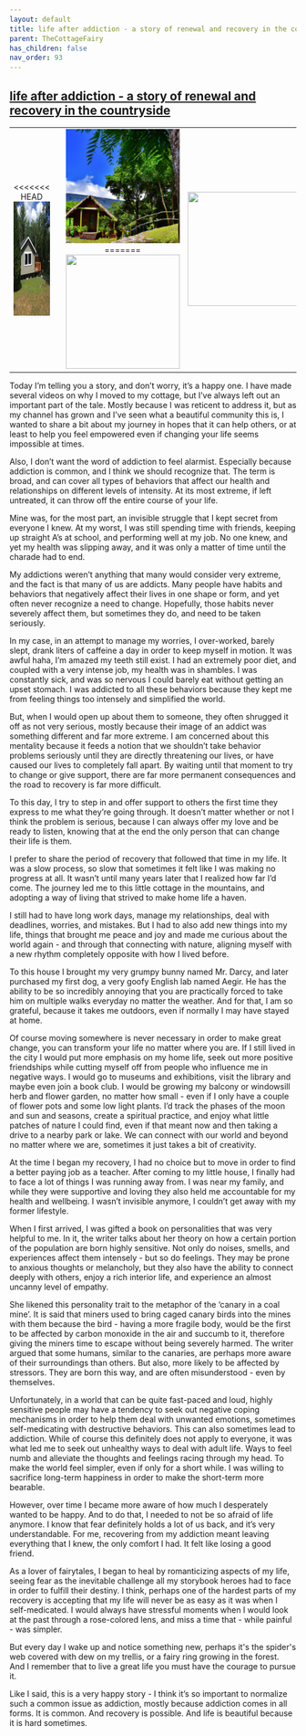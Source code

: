 ```yaml
---
layout: default
title: life after addiction - a story of renewal and recovery in the countryside
parent: TheCottageFairy
has_children: false
nav_order: 93
---
```


## [life after addiction - a story of renewal and recovery in the countryside](https://www.youtube.com/watch?v=jd28-FKH9ho)

<div>
<table align="center">
	<tr>
		<td align="center">
<<<<<<< HEAD
			<img src="../../assets/cottage_fairy_ai_generated_photos/life_after_addiction_-_a_story_of_renewal_and_recovery_in_the_countryside-[jd28-FKH9ho]/generated_00.png" height="200" width="200"/>
		</td>
		<td align="center">
			<img src="../../assets/cottage_fairy_ai_generated_photos/life_after_addiction_-_a_story_of_renewal_and_recovery_in_the_countryside-[jd28-FKH9ho]/generated_01.png" height="200" width="200"/>
		</td>
		<td align="center">
			<img src="../../assets/cottage_fairy_ai_generated_photos/life_after_addiction_-_a_story_of_renewal_and_recovery_in_the_countryside-[jd28-FKH9ho]/generated_02.png" height="200" width="200"/>
=======
			<img src="../../posters/life_after_addiction_-_a_story_of_renewal_and_recovery_in_the_countryside-[jd28-FKH9ho]/generated_00.png" height="200" width="200"/>
		</td>
		<td align="center">
			<img src="../../posters/life_after_addiction_-_a_story_of_renewal_and_recovery_in_the_countryside-[jd28-FKH9ho]/generated_01.png" height="200" width="200"/>
		</td>
		<td align="center">
			<img src="../../posters/life_after_addiction_-_a_story_of_renewal_and_recovery_in_the_countryside-[jd28-FKH9ho]/generated_02.png" height="200" width="200"/>
>>>>>>> ffe52613361410ad9d371a0f80e81de4dd24175f
		</td>
	</tr>
</table>
</div>

Today I’m telling you a story, and don’t worry, it’s a happy one. I have made several videos on why I moved to my cottage, but I’ve always left out an important part of the tale. Mostly because I was reticent to address it, but as my channel has grown and I’ve seen what a beautiful community this is, I wanted to share a bit about my journey in hopes that it can help others, or at least to help you feel empowered even if changing your life seems impossible at times.

Also, I don’t want the word of addiction to feel alarmist. Especially because addiction is common, and I think we should recognize that. The term is broad, and can cover all types of behaviors that affect our health and relationships on different levels of intensity. At its most extreme, if left untreated, it can throw off the entire course of your life.

Mine was, for the most part, an invisible struggle that I kept secret from everyone I knew. At my worst, I was still spending time with friends, keeping up straight A’s at school, and performing well at my job. No one knew, and yet my health was slipping away, and it was only a matter of time until the charade had to end.

My addictions weren’t anything that many would consider very extreme, and the fact is that many of us are addicts. Many people have habits and behaviors that negatively affect their lives in one shape or form, and yet often never recognize a need to change. Hopefully, those habits never severely affect them, but sometimes they do, and need to be taken seriously.

In my case, in an attempt to manage my worries, I over-worked, barely slept, drank liters of caffeine a day in order to keep myself in motion. It was awful haha, I’m amazed my teeth still exist. I had an extremely poor diet, and coupled with a very intense job, my health was in shambles. I was constantly sick, and was so nervous I could barely eat without getting an upset stomach. I was addicted to all these behaviors because they kept me from feeling things too intensely and simplified the world.

But, when I would open up about them to someone, they often shrugged it off as not very serious, mostly because their image of an addict was something different and far more extreme. I am concerned about this mentality because it feeds a notion that we shouldn’t take behavior problems seriously until they are directly threatening our lives, or have caused our lives to completely fall apart. By waiting until that moment to try to change or give support, there are far more permanent consequences and the road to recovery is far more difficult.

To this day, I try to step in and offer support to others the first time they express to me what they’re going through. It doesn’t matter whether or not I think the problem is serious, because I can always offer my love and be ready to listen, knowing that at the end the only person that can change their life is them.

I prefer to share the period of recovery that followed that time in my life. It was a slow process, so slow that sometimes it felt like I was making no progress at all. It wasn’t until many years later that I realized how far I’d come. The journey led me to this little cottage in the mountains, and adopting a way of living that strived to make home life a haven.

I still had to have long work days, manage my relationships, deal with deadlines, worries, and mistakes. But I had to also add new things into my life, things that brought me peace and joy and made me curious about the world again - and through that connecting with nature, aligning myself with a new rhythm completely opposite with how I lived before.

To this house I brought my very grumpy bunny named Mr. Darcy, and later purchased my first dog, a very goofy English lab named Aegir. He has the ability to be so incredibly annoying that you are practically forced to take him on multiple walks everyday no matter the weather. And for that, I am so grateful, because it takes me outdoors, even if normally I may have stayed at home.

Of course moving somewhere is never necessary in order to make great change, you can transform your life no matter where you are. If I still lived in the city I would put more emphasis on my home life, seek out more positive friendships while cutting myself off from people who influence me in negative ways. I would go to museums and exhibitions, visit the library and maybe even join a book club. I would be growing my balcony or windowsill herb and flower garden, no matter how small - even if I only have a couple of flower pots and some low light plants. I’d track the phases of the moon and sun and seasons, create a spiritual practice, and enjoy what little patches of nature I could find, even if that meant now and then taking a drive to a nearby park or lake. We can connect with our world and beyond no matter where we are, sometimes it just takes a bit of creativity.

At the time I began my recovery, I had no choice but to move in order to find a better paying job as a teacher. After coming to my little house, I finally had to face a lot of things I was running away from. I was near my family, and while they were supportive and loving they also held me accountable for my health and wellbeing. I wasn’t invisible anymore, I couldn’t get away with my former lifestyle.

When I first arrived, I was gifted a book on personalities that was very helpful to me. In it, the writer talks about her theory on how a certain portion of the population are born highly sensitive. Not only do noises, smells, and experiences affect them intensely - but so do feelings. They may be prone to anxious thoughts or melancholy, but they also have the ability to connect deeply with others, enjoy a rich interior life, and experience an almost uncanny level of empathy.

She likened this personality trait to the metaphor of the ‘canary in a coal mine’. It is said that miners used to bring caged canary birds into the mines with them because the bird - having a more fragile body, would be the first to be affected by carbon monoxide in the air and succumb to it, therefore giving the miners time to escape without being severely harmed. The writer argued that some humans, similar to the canaries, are perhaps more aware of their surroundings than others. But also, more likely to be affected by stressors. They are born this way, and are often misunderstood - even by themselves.

Unfortunately, in a world that can be quite fast-paced and loud, highly sensitive people may have a tendency to seek out negative coping mechanisms in order to help them deal with unwanted emotions, sometimes self-medicating with destructive behaviors. This can also sometimes lead to addiction. While of course this definitely does not apply to everyone, it was what led me to seek out unhealthy ways to deal with adult life. Ways to feel numb and alleviate the thoughts and feelings racing through my head. To make the world feel simpler, even if only for a short while. I was willing to sacrifice long-term happiness in order to make the short-term more bearable.

However, over time I became more aware of how much I desperately wanted to be happy. And to do that, I needed to not be so afraid of life anymore. I know that fear definitely holds a lot of us back, and it’s very understandable. For me, recovering from my addiction meant leaving everything that I knew, the only comfort I had. It felt like losing a good friend.

As a lover of fairytales, I began to heal by romanticizing aspects of my life, seeing fear as the inevitable challenge all my storybook heroes had to face in order to fulfill their destiny. I think, perhaps one of the hardest parts of my recovery is accepting that my life will never be as easy as it was when I self-medicated. I would always have stressful moments when I would look at the past through a rose-colored lens, and miss a time that - while painful - was simpler.

But every day I wake up and notice something new, perhaps it's the spider's web covered with dew on my trellis, or a fairy ring growing in the forest. And I remember that to live a great life you must have the courage to pursue it.

Like I said, this is a very happy story - I think it’s so important to normalize such a common issue as addiction, mostly because addiction comes in all forms. It is common. And recovery is possible. And life is beautiful because it is hard sometimes.